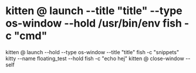 # kitten @ launch --title "title" --type os-window --hold /usr/bin/env fish -c "cmd"
kitten @ launch --hold --type os-window --title "title" fish -c "snippets"
kitty --name floating_test --hold fish -c "echo hej"
kitten @ close-window --self
